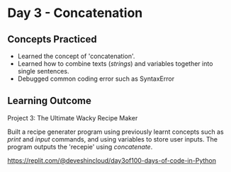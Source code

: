 # Day 3 - Concatenation
## Concepts Practiced
- Learned the concept of 'concatenation'.
- Learned how to combine texts (_strings_) and variables together into single sentences.
- Debugged common coding error such as SyntaxError

## Learning Outcome
Project 3: The Ultimate Wacky Recipe Maker

Built a recipe generater program using previously learnt concepts such as _print_ and _input_ commands, and using variables to store user inputs. The program outputs the 'recepie' using _concatenate_.

https://replit.com/@deveshincloud/day3of100-days-of-code-in-Python
